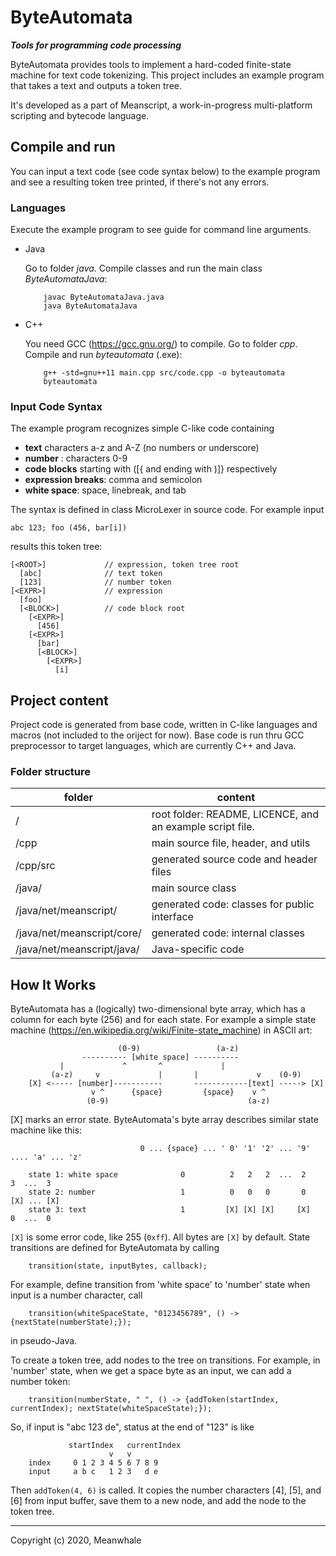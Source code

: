 # ByteAutomata

_**Tools for programming code processing**_


ByteAutomata provides tools to implement a hard-coded finite-state machine for text code tokenizing.
This project includes an example program that takes a text and outputs a token tree.

It's developed as a part of Meanscript, a work-in-progress multi-platform scripting and bytecode language.

## Compile and run

You can input a text code (see code syntax below) to the example program and see a resulting token tree printed,
if there's not any errors.

### Languages
Execute the example program to see guide for command line arguments.
<ul>
<li>Java

Go to folder _java_. Compile classes and run the main class _ByteAutomataJava_: 
```
    javac ByteAutomataJava.java
    java ByteAutomataJava
```
<li>C++

You need GCC (https://gcc.gnu.org/) to compile.
Go to folder _cpp_. Compile and run _byteautomata_ (.exe):
```
    g++ -std=gnu++11 main.cpp src/code.cpp -o byteautomata
    byteautomata
```
</ul>

### Input Code Syntax

The example program recognizes simple C-like code containing
<ul>
	<li> <b>text</b> characters a-z and A-Z (no numbers or underscore) </li>
	<li> <b>number</b> : characters 0-9 </li>
	<li> <b>code blocks</b> starting with ([{ and ending with )]} respectively </li>
	<li> <b>expression breaks</b>: comma and semicolon </li>
	<li> <b>white space</b>: space, linebreak, and tab </li>
</ul>

The syntax is defined in class MicroLexer in source code.
For example input

```
abc 123; foo (456, bar[i])
```

results this token tree:
  
```
[<ROOT>]             // expression, token tree root
  [abc]              // text token
  [123]              // number token
[<EXPR>]             // expression
  [foo]
  [<BLOCK>]          // code block root
    [<EXPR>]
      [456]
    [<EXPR>]
      [bar]
      [<BLOCK>]
        [<EXPR>]
          [i]
```

## Project content

Project code is generated from base code, written in C-like languages and macros (not included to the oriject for now).
Base code is run thru GCC preprocessor to target languages, which are currently C++ and Java.

### Folder structure

| folder | content |
|-|-|
| / | root folder: README, LICENCE, and an example script file. |
| /cpp | main source file, header, and utils |
| /cpp/src | generated source code and header files |
| /java/ | main source class|
| /java/net/meanscript/ | generated code: classes for public interface |
| /java/net/meanscript/core/ | generated code: internal classes |
| /java/net/meanscript/java/ | Java-specific code |


## How It Works

ByteAutomata has a (logically) two-dimensional byte array, which has a column for each byte (256) and for each state.
For example a simple state machine (https://en.wikipedia.org/wiki/Finite-state_machine) in ASCII art:
```
                        (0-9)                 (a-z)
	            ---------- [white space] ----------
		   |             ^       ^             |
         (a-z)     v             |       |             v    (0-9)
    [X] <----- [number]-----------       ------------[text] -----> [X]
                  v ^      {space}         {space}    v ^
                 (0-9)                               (a-z)

```
[X] marks an error state.
ByteAutomata's byte array describes similar state machine like this:
```
                             0 ... {space} ... ' 0' '1' '2' ... '9' .... 'a' ... 'z'
			     
    state 1: white space              0          2   2   2  ...  2        3  ...  3
    state 2: number                   1          0   0   0       0       [X] ... [X]
    state 3: text                     1         [X] [X] [X]     [X]       0  ...  0
```
`[X]` is some error code, like 255 (`0xff`). All bytes are `[X]` by default. State transitions are defined for ByteAutomata by calling
```
    transition(state, inputBytes, callback);
```
For example, define transition from 'white space' to 'number' state when input is a number character, call
```
    transition(whiteSpaceState, "0123456789", () -> {nextState(numberState);});
```
in pseudo-Java.

To create a token tree, add nodes to the tree on transitions.
For example, in 'number' state, when we get a space byte as an input, we can add a number token:
```
    transition(numberState, " ", () -> {addToken(startIndex, currentIndex); nextState(whiteSpaceState);});
```
So, if input is "abc 123 de", status at the end of "123" is like
```
             startIndex   currentIndex
                      v   v
    index     0 1 2 3 4 5 6 7 8 9
    input     a b c   1 2 3   d e
```
Then `addToken(4, 6)` is called. It copies the number characters [4], [5], and [6] from input buffer, save them to a new node, and add the node to the token tree.

<hr>
Copyright (c) 2020, Meanwhale
